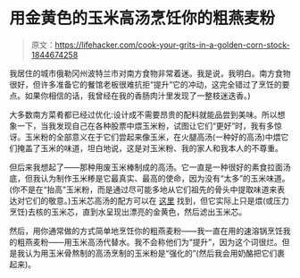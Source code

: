 # 用金黄色的玉米高汤烹饪你的粗燕麦粉

> 原文：<https://lifehacker.com/cook-your-grits-in-a-golden-corn-stock-1844674258>

我居住的城市俄勒冈州波特兰市对南方食物非常着迷。我是说，我明白。南方食物很好，但许多准备它的餐馆老板很难抗拒“提升”它的冲动，这完全错过了烹饪的要点。如果你相信的话，我曾经在我的香肠肉汁里发现了一整枝迷迭香。)



大多数南方菜肴都已经过优化:设计成不需要昂贵的配料就能品尝到美味。所以想象一下，当我发现自己在各种股票中煨玉米粉，试图让它们“更好”时，我有多惊讶。玉米粉的全部意义在于它们尝起来像玉米，在火腿高汤(一种好的高汤)中煨它们掩盖了玉米的味道，坦白地说，这是对玉米粉、我的家人和我本人的不尊重。

但后来我想起了——那种用废玉米棒制成的高汤。它一直是一种很好的素食拉面汤底，但我认为制作玉米糁是它最真实、最高的使命，因为没有“太多”的玉米味道。(你不是在“抬高”玉米粉，而是通过尽可能多地从它们祖先的骨头中提取味道来表达对它们的敬意。)玉米芯高汤的配方可以在 [这里](https://skillet.lifehacker.com/make-a-golden-stock-out-of-corn-cobs-1827181520) 找到，但它实际上只是煨(或压力烹饪)去核的玉米芯，直到水呈现出漂亮的金黄色，然后滤出玉米芯。

然后，用你通常做的方式简单地烹饪你的粗燕麦粉——我一直在用的速溶锅烹饪我的粗燕麦粉——用玉米高汤代替水。我不会称他们为“提升”，因为这个词很烂。但是我认为用玉米骨熬制的高汤烹制的玉米粉是“强化的”(然后我会用奶酪把它们裹起来)。